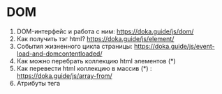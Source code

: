 # DOM

1. DOM-интерфейс и работа с ним: <https://doka.guide/js/dom/>
2. Как получить тэг html? <https://doka.guide/js/element/>
3. Cобытия жизненного цикла страницы: <https://doka.guide/js/event-load-and-domcontentloaded/>
4. Как можно перебрать коллекцию html элементов (\*)
5. Как перевести html коллекцию в массив (\*) : <https://doka.guide/js/array-from/>
6. Атрибуты тега <script>: <https://doka.guide/html/script/>
7. Чем отличаются reflow и repaint? <br>
   <https://habr.com/ru/post/224187/> <br>
   <https://doka.guide/js/how-the-browser-creates-pages/>
